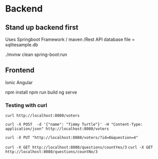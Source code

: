 # Backend
## Stand up backend first
Uses Springboot Framework / maven /Rest API
database file = sqlitesample.db

./mvnw clean spring-boot:run

## Frontend
Ionic Angular

npm install
npm run build
ng serve

### Testing with curl

`curl http://localhost:8080/voters`

`curl -X POST  -d '{"name": "Timmy Turtle"}' -H "Content-Type: application/json" http://localhost:8080/voters`


`curl -X PUT "http://localhost:8080/voters/?id=6&question=4"`

`curl -X GET http://localhost:8080/questions/countYes/3`
`curl -X GET http://localhost:8080/questions/countNo/3`


